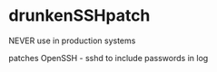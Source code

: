 # drunkenSSHpatch
NEVER use in production systems

patches OpenSSH - sshd to include passwords in log
